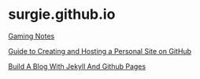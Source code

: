 # surgie.github.io

[Gaming Notes](https://surgie.github.io)

[Guide to Creating and Hosting a Personal Site on GitHub](http://jmcglone.com/guides/github-pages/)

[Build A Blog With Jekyll And Github Pages](https://www.smashingmagazine.com/2014/08/build-blog-jekyll-github-pages/)